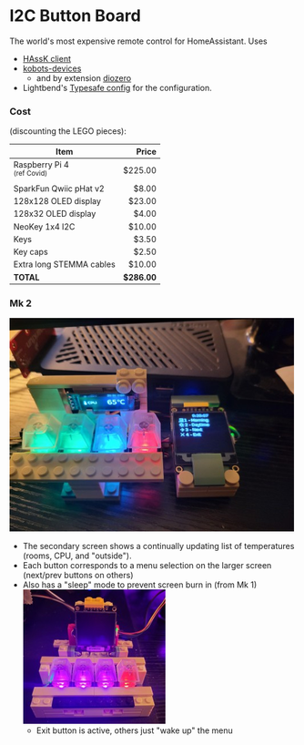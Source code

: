 # I2C Button Board

The world's most expensive remote control for HomeAssistant. Uses

- [HAssK client](https://github.com/EAGrahamJr/HAssK)
- [kobots-devices](https://github.com/EAGrahamJr/kobots-devices)
  - and by extension [diozero](https://www.diozero.com/)
- Lightbend's [Typesafe config](https://github.com/lightbend/config) for the configuration.

### Cost

(discounting the LEGO pieces):

| Item                                      |       Price |
|-------------------------------------------|------------:|
| Raspberry Pi 4<br/><sup>(ref Covid)</sup> |     $225.00 |
| SparkFun Qwiic pHat v2                    |       $8.00 |
| 128x128 OLED display                      |      $23.00 |
| 128x32 OLED display                       |       $4.00 |
| NeoKey 1x4 I2C                            |      $10.00 |
| Keys                                      |       $3.50 |
| Key caps                                  |       $2.50 |
| Extra long STEMMA cables                  |      $10.00 |
| **TOTAL**                                 | **$286.00** |

### Mk 2

![Holy cow!](most-expensive.jpg)

- The secondary screen shows a continually updating list of temperatures (rooms, CPU, and "outside").
- Each button corresponds to a menu selection on the larger screen (next/prev buttons on others)
- Also has a "sleep" mode to prevent screen burn in (from Mk 1)<br/>![Snooze](sleeping.jpg)
  - Exit button is active, others just "wake up" the menu
